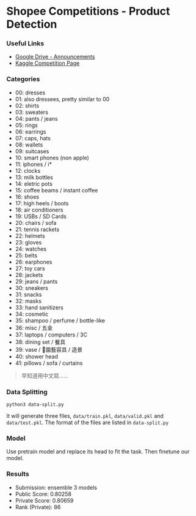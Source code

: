 # Shopee Competitions - Product Detection

### Useful Links
- [Google Drive - Announcements](https://drive.google.com/drive/folders/1V_sHZN2MmhcfeVao3hoJpjRWLSnm1_Pe)
- [Kaggle Competition Page](https://www.kaggle.com/c/shopee-product-detection-student/)

### Categories
- 00: dresses
- 01: also dressees, pretty similar to 00
- 02: shirts
- 03: sweaters
- 04: pants / jeans
- 05: rings
- 06: earrings
- 07: caps, hats
- 08: wallets
- 09: suitcases
- 10: smart phones (non apple)
- 11: iphones / i\*
- 12: clocks
- 13: milk bottles
- 14: eletric pots
- 15: coffee beams / instant coffee
- 16: shoes
- 17: high heels / boots
- 18: air conditioners
- 19: USBs / SD Cards
- 20: chairs / sofa
- 21: tennis rackets
- 22: helmets
- 23: gloves
- 24: watches
- 25: belts
- 26: earphones
- 27: toy cars
- 28: jackets
- 29: jeans / pants
- 30: sneakers
- 31: snacks
- 32: masks
- 33: hand sanitizers
- 34: cosmetic
- 35: shampoo / perfume / bottle-like
- 36: misc / 五金
- 37: laptops / computers / 3C
- 38: dining set / 餐具
- 39: vase / 園藝容具 / 造景
- 40: shower head
- 41: pillows / sofa / curtains

> 早知道用中文寫......

### Data Splitting

```python3
python3 data-split.py
```

It will generate three files, `data/train.pkl`, `data/valid.pkl` and `data/test.pkl`. The format of the files are listed in `data-split.py`

### Model
Use pretrain model and replace its head to fit the task. Then finetune our model.

### Results
- Submission: ensemble 3 models
- Public Score: 0.80258
- Private Score: 0.80659
- Rank (Private): 86

